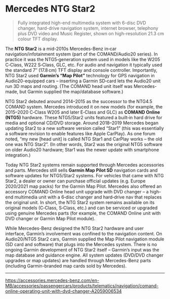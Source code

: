 # Mercedes NTG Star2
> Fully integrated high-end multimedia system with 6-disc DVD changer, hard-drive navigation system, internet browser, telephony plus DVD video and Music Register, shown on high-resolution 21.3 cm colour TFT display.

The **NTG Star2** is a mid-2010s Mercedes-Benz in‑car navigation/infotainment system (part of the COMAND/Audio20 series). In practice it was the NTG5‑generation system used in models like the W205 C‑Class, W222 S‑Class, GLC, etc. For audio and navigation it typically used the standard 7″ (17.8 cm) TFT display and console controller. Importantly, NTG Star2 used **Garmin’s “Map Pilot”** technology for GPS navigation in Audio20-equipped cars – inserting a Garmin SD‑card lets the Audio20 unit run 3D maps and routing​. (The COMAND head unit itself was Mercedes-made, but Garmin supplied the map/database software.)

NTG Star2 debuted around 2014–2015 as the successor to the NTG4.5 COMAND system. Mercedes introduced it on new models (for example, the 2015–2020 C‑Class W205 and later E‑Class and GLC) as **COMAND Online (NTG5)** hardware​. These NTG5/Star2 units featured a built‑in hard drive for media and optional CD/DVD storage. Around 2018–2019 Mercedes began updating Star2 to a new software version called “Star1” (this was essentially a software revision to enable features like Apple CarPlay). As one forum noted, “my new [head unit] is called NTG Star1 and CarPlay works – the old one was NTG Star2”​. (In other words, Star2 was the original NTG5 software on older Audio20 hardware; Star1 was the newer update with smartphone integration.)

Today NTG Star2 systems remain supported through Mercedes accessories and parts. Mercedes still sells **Garmin Map Pilot SD** navigation cards and software updates for NTG5/Star2 systems​. For vehicles that came with NTG Star2, a dealer or owner can purchase official updates (e.g. Europe 2020/2021 map packs) for the Garmin Map Pilot. Mercedes also offered an accessory COMAND Online head unit upgrade with DVD changer – a high-end multimedia unit with a 6‑disc changer and hard‑drive nav that replaces the original unit. In short, the NTG Star2 system remains available on its original models (C‑Class, S‑Class, etc.) and can be serviced or upgraded using genuine Mercedes parts (for example, the COMAND Online unit with DVD changer or Garmin Map Pilot module)​.

While Mercedes-Benz designed the NTG Star2 hardware and user interface, Garmin’s involvement was confined to the navigation content. On Audio20/NTG5 Star2 cars, Garmin supplied the Map Pilot navigation module (SD card and software) that plugs into the Mercedes system​. There is no ongoing Garmin development of NTG Star2 itself – Garmin’s input was the map database and guidance engine. All system updates (DVD/DVD changer upgrades or map updates) are handled through Mercedes-Benz parts (including Garmin-branded map cards sold by Mercedes).

---

https://accessories.mercedes-benz.com/en-MB/accessories/passengercars/products/telematics/navigation/comand-online-operating-unit-with-dvd-changer-A2059006534